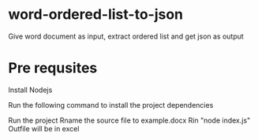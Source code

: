 # word-ordered-list-to-json
Give word document as input, extract ordered list and get json as output

# Pre requsites
Install Nodejs

Run the following command to install the project dependencies

Run the project
Rname the source file to example.docx
Rin "node index.js"
Outfile will be in excel 